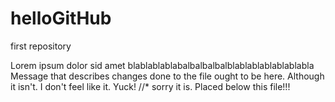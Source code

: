 # helloGitHub
first repository

Lorem ipsum dolor sid amet blablablablabalbalbalbalblablablablablablabla
Message that describes changes done to the file ought to be here. Although it isn't. I don't feel like it. Yuck!
//* sorry it is. Placed below this file!!!
